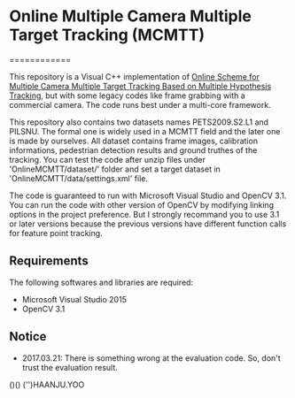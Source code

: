 # Online Multiple Camera Multiple Target Tracking (MCMTT)
============

This repository is a Visual C++ implementation of  [Online Scheme for Multiple Camera Multiple Target Tracking Based on Multiple Hypothesis Tracking](http://ieeexplore.ieee.org/document/7517399/), but with some legacy codes like frame grabbing with a commercial camera. The code runs best under a multi-core framework.

This repository also contains two datasets names PETS2009.S2.L1 and PILSNU. The formal one is widely used in a MCMTT field and the later one is made by ourselves. All dataset contains frame images, calibration informations, pedestrian detection results and ground truthes of the tracking. You can test the code after unzip files under 'OnlineMCMTT/dataset/' folder and set a target dataset in 'OnlineMCMTT/data/settings.xml' file.

The code is guaranteed to run with Microsoft Visual Studio and OpenCV 3.1. You can run the code with other version of OpenCV by modifying linking options in the project preference. But I strongly recommand you to use 3.1 or later versions because the previous versions have different function calls for feature point tracking.

Requirements
------------

The following softwares and libraries are required:

- Microsoft Visual Studio 2015
- OpenCV 3.1

Notice
------------
- 2017.03.21: There is something wrong at the evaluation code. So, don't trust the evaluation result.

()()
('')HAANJU.YOO